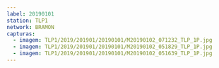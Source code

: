 ```yaml
---
label: 20190101
station: TLP1
network: BRAMON
capturas:
  - imagem: TLP1/2019/201901/20190101/M20190102_071232_TLP_1P.jpg
  - imagem: TLP1/2019/201901/20190101/M20190102_051829_TLP_1P.jpg
  - imagem: TLP1/2019/201901/20190101/M20190102_051639_TLP_1P.jpg
---
```

